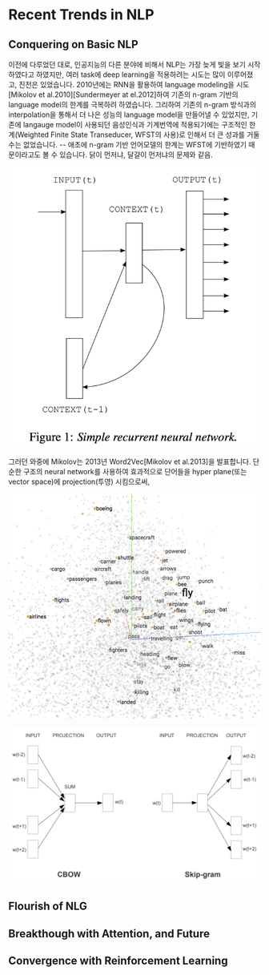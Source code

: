 # Recent Trends in NLP

## Conquering on Basic NLP

이전에 다루었던 대로, 인공지능의 다른 분야에 비해서 NLP는 가장 늦게 빛을 보기 시작하였다고 하였지만, 여러 task에 deep learning을 적용하려는 시도는 많이 이루어졌고, 진전은 있었습니다. 2010년에는 RNN을 활용하여 language modeling을 시도\[Mikolov et al.2010\]\[Sundermeyer at el.2012\]하여 기존의 n-gram 기반의 language model의 한계를 극복하려 하였습니다. 그리하여 기존의 n-gram 방식과의 interpolation을 통해서 더 나은 성능의 language model을 만들어낼 수 있었지만, 기존에 langauge model이 사용되던 음성인식과 기계번역에 적용되기에는 구조적인 한계\(Weighted Finite State Transeducer, WFST의 사용\)로 인해서 더 큰 성과를 거둘 수는 없었습니다. -- 애초에 n-gram 기반 언어모델의 한계는 WFST에 기반하였기 때문이라고도 볼 수 있습니다. 닭이 먼저냐, 달걀이 먼저냐의 문제와 같음.

![](/assets/intro-rnnlm.png)

그러던 와중에 Mikolov는 2013년 Word2Vec\[Mikolov et al.2013\]을 발표합니다. 단순한 구조의 neural network를 사용하여 효과적으로 단어들을 hyper plane\(또는 vector space\)에 projection\(투영\) 시킴으로써,

![](/assets/intro-word-embedding.png)

![](/assets/intro-word2vec.png)

## Flourish of NLG

## Breakthough with Attention, and Future

## Convergence with Reinforcement Learning



